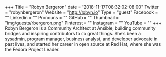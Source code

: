 +++
Title = "Robyn Bergeron"
date = "2018-11-17T08:32:02-08:00"
Twitter = "robynbergeron"
Website = "http://robyn.io"
Type = "guest"
Facebook = ""
Linkedin = ""
Pronouns = ""
GitHub = ""
Thumbnail = "img/guests/rbergeron.png"
Pinterest = ""
Instagram = ""
YouTube = ""
+++
Robyn Bergeron is a Community Architect at Ansible, building community bridges and inspiring contributors to do great things. She’s been a sysadmin, program manager, business analyst, and developer advocate in past lives, and started her career in open source at Red Hat, where she was the Fedora Project Leader.
